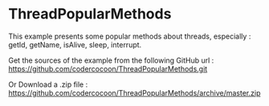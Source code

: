 # ThreadPopularMethods
This example presents some popular methods about threads, especially : getId, getName, isAlive, sleep, interrupt.

Get the sources of the example from the following GitHub url : https://github.com/codercocoon/ThreadPopularMethods.git

Or Download a .zip file : https://github.com/codercocoon/ThreadPopularMethods/archive/master.zip